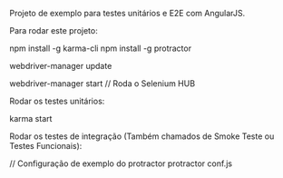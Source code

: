 Projeto de exemplo para testes unitários e E2E com AngularJS.

Para rodar este projeto:

npm install -g karma-cli
npm install -g protractor

webdriver-manager update

webdriver-manager start // Roda o Selenium HUB


Rodar os testes unitários:

karma start

Rodar os testes de integração (Também chamados de Smoke Teste ou Testes Funcionais):

// Configuração de exemplo do protractor
protractor conf.js